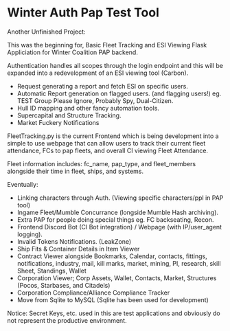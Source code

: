 # Winter Auth Pap Test Tool

Another Unfinished Project:

This was the beginning for, Basic Fleet Tracking and ESI Viewing Flask Appliciation for Winter Coalition PAP backend.

Authentication handles all scopes through the login endpoint and this will be expanded into a redevelopment of an ESI viewing tool (Carbon).
 - Request generating a report and fetch ESI on specific users.
 - Automatic Report generation on flagged users. (and flagging users!) eg. TEST Group Please Ignore, Probably Spy, Dual-Citizen.
 - Hull ID mapping and other fancy automation tools.
 - Supercapital and Structure Tracking.
 - Market Fuckery Notifications

FleetTracking.py is the current Frontend which is being development into a simple to use webpage that can allow users to track their current fleet attendance, FCs to pap fleets, and overall CI viewing Fleet Attendance.

Fleet information includes: fc_name, pap_type, and fleet_members alongside their time in fleet, ships, and systems.

Eventually:
- Linking characters through Auth. (Viewing specific characters/ppl in PAP tool)
- Ingame Fleet/Mumble Concurrance (longside Mumble Hash archiving).
- Extra PAP for people doing special things eg. FC backseating, Recon.
- Frontend Discord Bot (CI Bot integration) / Webpage (with IP/user_agent logging).
- Invalid Tokens Notifications. (LeakZone)
- Ship Fits & Container Details in Item Viewer
- Contract Viewer alongside Bookmarks, Calendar, contacts, fittings, notifications, industry, mail, kill marks, market, mining, PI, research, skill Sheet, Standings, Wallet
- Corporation Viewer; Corp Assets, Wallet, Contacts, Market, Structures (Pocos, Starbases, and Citadels)
- Corporation Compliance/Alliance Compliance Tracker
- Move from Sqlite to MySQL (Sqlite has been used for development)

Notice: Secret Keys, etc. used in this are test applications and obviously do not represent the productive environment.
